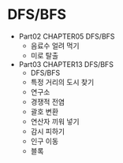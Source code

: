 # DFS/BFS

* Part02 CHAPTER05 DFS/BFS
  * 음료수 얼려 먹기
  * 미로 탈출
* Part03 CHAPTER13 DFS/BFS
  * DFS/BFS
  * 특정 거리의 도시 찾기
  * 연구소
  * 경쟁적 전염
  * 괄호 변환
  * 연산자 끼워 넣기
  * 감시 피하기
  * 인구 이동
  * 블록 


